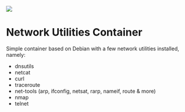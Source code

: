 [![](https://badge.imagelayers.io/bpazera/wheezy-network-utils:latest.svg)](https://imagelayers.io/?images=bpazera/wheezy-network-utils:latest 'Get your own badge on imagelayers.io')

Network Utilities Container
===========================

Simple container based on Debian with a few network utilities installed, namely:

  - dnsutils
  - netcat
  - curl
  - traceroute
  - net-tools (arp, ifconfig, netsat, rarp, nameif, route & more)
  - nmap
  - telnet
